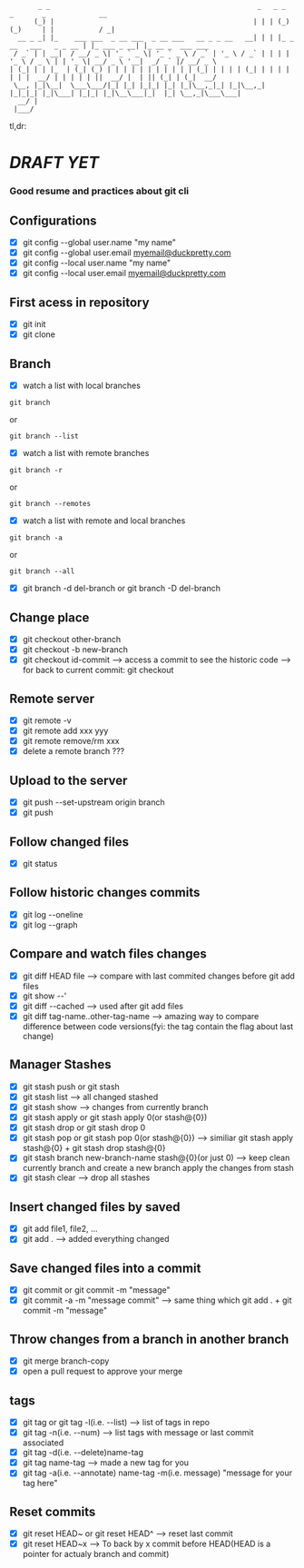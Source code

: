 
```
       _ _                                                   _   _ _              _       _             __               
      (_) |                                                 | | | (_)            (_)     | |           / _|              
  __ _ _| |_    ___ ___  _ __ ___  _ __ ___   __ _ _ __   __| | | |_ _ __   ___   _ _ __ | |_ ___ _ __| |_ __ _  ___ ___ 
 / _` | | __|  / __/ _ \| '_ ` _ \| '_ ` _ \ / _` | '_ \ / _` | | | | '_ \ / _ \ | | '_ \| __/ _ \ '__|  _/ _` |/ __/ _ \
| (_| | | |_  | (_| (_) | | | | | | | | | | | (_| | | | | (_| | | | | | | |  __/ | | | | | ||  __/ |  | || (_| | (_|  __/
 \__, |_|\__|  \___\___/|_| |_| |_|_| |_| |_|\__,_|_| |_|\__,_| |_|_|_| |_|\___| |_|_| |_|\__\___|_|  |_| \__,_|\___\___|
  __/ |                                                                                                                  
 |___/  
```

tl,dr:
# *DRAFT YET*


### Good resume and practices about git cli

## Configurations
- [x] git config --global user.name "my name"
- [x] git config --global user.email myemail@duckpretty.com
- [x] git config --local user.name "my name"
- [x] git config --local user.email myemail@duckpretty.com

## First acess in repository
- [x] git init 
- [x] git clone

## Branch

- [x] watch a list with local branches
```
git branch
```
or
````
git branch --list
````
- [x] watch a list with remote branches
```
git branch -r
```
or
```
git branch --remotes
```
- [x] watch a list with remote and local branches
````
git branch -a
````
or
````
git branch --all
````
- [x] git branch -d del-branch or git branch -D del-branch

## Change place
- [x] git checkout other-branch 
- [x] git checkout -b new-branch
- [x] git checkout id-commit --> access a commit to see the historic code --> for back to current commit: git checkout <branch-name>

## Remote server
- [x] git remote -v
- [x] git remote add xxx yyy
- [x] git remote remove/rm xxx
- [x] delete a remote branch ??? 

## Upload to the server
- [x] git push --set-upstream origin branch
- [x] git push

## Follow changed files
- [x] git status

## Follow historic changes commits
- [x] git log --oneline
- [x] git log --graph

## Compare and watch files changes 
- [x] git diff HEAD file --> compare with last commited changes before git add files
- [x] git show --' 
- [x] git diff --cached --> used after git add files
- [x] git diff tag-name..other-tag-name --> amazing way to compare difference between code versions(fyi: the tag contain the flag about last change)

## Manager Stashes
- [x] git stash push or git stash
- [x] git stash list --> all changed stashed
- [x] git stash show --> changes from currently branch
- [x] git stash apply  or git stash apply 0(or stash@{0})
- [x] git stash drop  or git stash drop 0
- [x] git stash pop or git stash pop 0(or stash@{0}) --> similiar git stash apply stash@{0} + git stash drop stash@{0} 
- [x] git stash branch new-branch-name stash@{0}(or just 0) --> keep clean currently branch and create a new branch apply the changes from stash
- [x] git stash clear --> drop all stashes

## Insert changed files by saved 
- [x] git add file1, file2, ...
- [x] git add . --> added everything changed

## Save changed files into a commit
- [x] git commit or git commit -m "message"
- [x] git commit -a -m "message commit" --> same thing which git add . + git commit -m "message"

## Throw changes from a branch in another branch
- [x] git merge branch-copy 
- [x] open a pull request to approve your merge

## tags
- [x] git tag or git tag -l(i.e. --list) --> list of tags in repo
- [x] git tag -n(i.e. --num) --> list tags with message or last commit associated
- [x] git tag -d(i.e. --delete)name-tag
- [x] git tag name-tag --> made a new tag for you
- [x] git tag -a(i.e. --annotate) name-tag -m(i.e. message) "message for your tag here"
       
## Reset commits
- [x] git reset HEAD~ or git reset HEAD^ --> reset last commit
- [x] git reset HEAD~x --> To back by x commit before HEAD(HEAD is a pointer for actualy branch and commit)
